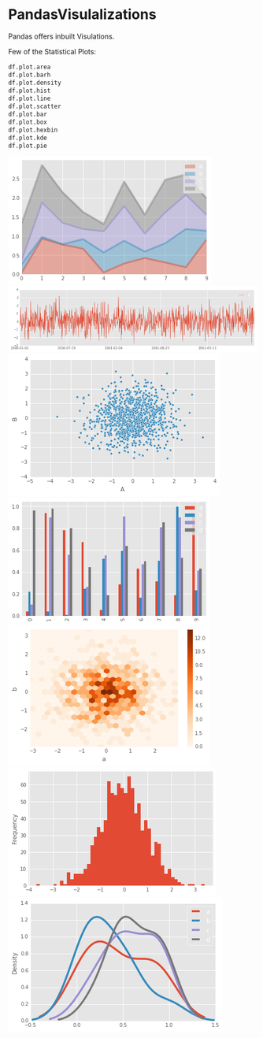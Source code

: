 # PandasVisulalizations
Pandas offers inbuilt Visulations.

Few of the Statistical Plots:

    df.plot.area
    df.plot.barh
    df.plot.density
    df.plot.hist
    df.plot.line
    df.plot.scatter
    df.plot.bar
    df.plot.box
    df.plot.hexbin
    df.plot.kde
    df.plot.pie

![area plot](https://github.com/iamsamuelhere/PandasVisulalizations/blob/master/area.png)
![](https://github.com/iamsamuelhere/PandasVisulalizations/blob/master/lineplots.png)
![](https://github.com/iamsamuelhere/PandasVisulalizations/blob/master/scatter.png)
![](https://github.com/iamsamuelhere/PandasVisulalizations/blob/master/barplots.png)
![](https://github.com/iamsamuelhere/PandasVisulalizations/blob/master/hex.png)
![](https://github.com/iamsamuelhere/PandasVisulalizations/blob/master/hist.png)
![](https://github.com/iamsamuelhere/PandasVisulalizations/blob/master/kdepng.png)




